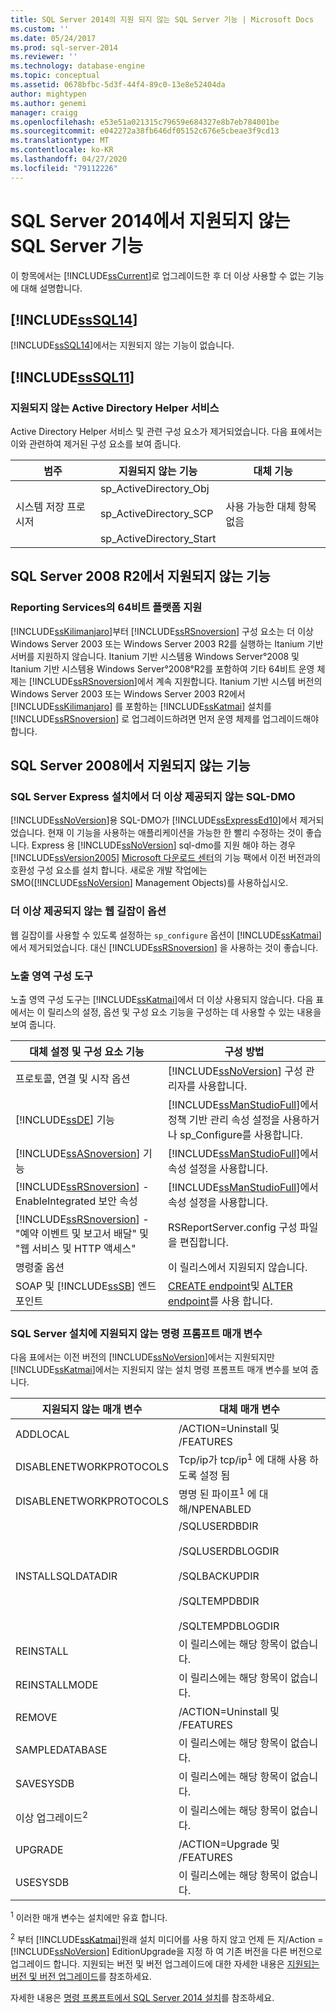 ```yaml
---
title: SQL Server 2014의 지원 되지 않는 SQL Server 기능 | Microsoft Docs
ms.custom: ''
ms.date: 05/24/2017
ms.prod: sql-server-2014
ms.reviewer: ''
ms.technology: database-engine
ms.topic: conceptual
ms.assetid: 0678bfbc-5d3f-44f4-89c0-13e8e52404da
author: mightypen
ms.author: genemi
manager: craigg
ms.openlocfilehash: e53e51a021315c79659e684327e8b7eb784001be
ms.sourcegitcommit: e042272a38fb646df05152c676e5cbeae3f9cd13
ms.translationtype: MT
ms.contentlocale: ko-KR
ms.lasthandoff: 04/27/2020
ms.locfileid: "79112226"
---
```

# <a name="discontinued-sql-server-features-in-sql-server-2014"></a>SQL Server 2014에서 지원되지 않는 SQL Server 기능
  이 항목에서는 [!INCLUDE[ssCurrent](../includes/sscurrent-md.md)]로 업그레이드한 후 더 이상 사용할 수 없는 기능에 대해 설명합니다.  
  
## <a name="discontinued-features-in-sssql14"></a>[!INCLUDE[ssSQL14](../includes/sssql14-md.md)]  
 [!INCLUDE[ssSQL14](../includes/sssql14-md.md)]에서는 지원되지 않는 기능이 없습니다.  
  
## <a name="discontinued-features-in-sssql11"></a>[!INCLUDE[ssSQL11](../includes/sssql11-md.md)]  
  
### <a name="discontinued-active-directory-helper-service"></a>지원되지 않는 Active Directory Helper 서비스  
 Active Directory Helper 서비스 및 관련 구성 요소가 제거되었습니다. 다음 표에서는 이와 관련하여 제거된 구성 요소를 보여 줍니다.  
  
|범주|지원되지 않는 기능|대체 기능|  
|--------------|--------------------------|-----------------|  
|시스템 저장 프로시저|sp_ActiveDirectory_Obj<br /><br /> sp_ActiveDirectory_SCP<br /><br /> sp_ActiveDirectory_Start|사용 가능한 대체 항목 없음|  
  
## <a name="discontinued-features-in-sql-server-2008-r2"></a>SQL Server 2008 R2에서 지원되지 않는 기능  
  
### <a name="64-bit-platform-support-in-reporting-services"></a>Reporting Services의 64비트 플랫폼 지원  
 [!INCLUDE[ssKilimanjaro](../includes/sskilimanjaro-md.md)]부터 [!INCLUDE[ssRSnoversion](../includes/ssrsnoversion-md.md)] 구성 요소는 더 이상 Windows Server 2003 또는 Windows Server 2003 R2를 실행하는 Itanium 기반 서버를 지원하지 않습니다. Itanium 기반 시스템용 Windows Server°2008 및 Itanium 기반 시스템용 Windows Server°2008°R2를 포함하여 기타 64비트 운영 체제는 [!INCLUDE[ssRSnoversion](../includes/ssrsnoversion-md.md)]에서 계속 지원합니다. Itanium 기반 시스템 버전의 Windows Server 2003 또는 Windows Server 2003 R2에서 [!INCLUDE[ssKilimanjaro](../includes/sskilimanjaro-md.md)] 를 포함하는 [!INCLUDE[ssKatmai](../includes/sskatmai-md.md)] 설치를 [!INCLUDE[ssRSnoversion](../includes/ssrsnoversion-md.md)] 로 업그레이드하려면 먼저 운영 체제를 업그레이드해야 합니다.  
  
## <a name="discontinued-features-in-sql-server-2008"></a>SQL Server 2008에서 지원되지 않는 기능  
  
### <a name="discontinued-sql-dmo-from-sql-server-express-installation"></a>SQL Server Express 설치에서 더 이상 제공되지 않는 SQL-DMO  
 [!INCLUDE[ssNoVersion](../includes/ssnoversion-md.md)]용 SQL-DMO가 [!INCLUDE[ssExpressEd10](../includes/ssexpressed10-md.md)]에서 제거되었습니다. 현재 이 기능을 사용하는 애플리케이션을 가능한 한 빨리 수정하는 것이 좋습니다. Express 용 [!INCLUDE[ssNoVersion](../includes/ssnoversion-md.md)] sql-dmo를 지원 해야 하는 경우 [!INCLUDE[ssVersion2005](../includes/ssversion2005-md.md)] [Microsoft 다운로드 센터](https://www.microsoft.com/download/)의 기능 팩에서 이전 버전과의 호환성 구성 요소를 설치 합니다. 새로운 개발 작업에는 SMO([!INCLUDE[ssNoVersion](../includes/ssnoversion-md.md)] Management Objects)를 사용하십시오.  
  
### <a name="discontinued-option-for-web-assistant"></a>더 이상 제공되지 않는 웹 길잡이 옵션  
 웹 길잡이를 사용할 수 있도록 설정하는 `sp_configure` 옵션이 [!INCLUDE[ssKatmai](../includes/sskatmai-md.md)]에서 제거되었습니다. 대신 [!INCLUDE[ssRSnoversion](../includes/ssrsnoversion-md.md)] 을 사용하는 것이 좋습니다.  
  
### <a name="surface-area-configuration-tool"></a>노출 영역 구성 도구  
 노출 영역 구성 도구는 [!INCLUDE[ssKatmai](../includes/sskatmai-md.md)]에서 더 이상 사용되지 않습니다. 다음 표에서는 이 릴리스의 설정, 옵션 및 구성 요소 기능을 구성하는 데 사용할 수 있는 내용을 보여 줍니다.  
  
|대체 설정 및 구성 요소 기능|구성 방법|  
|-------------------------------------------------|----------------------|  
|프로토콜, 연결 및 시작 옵션|[!INCLUDE[ssNoVersion](../includes/ssnoversion-md.md)] 구성 관리자를 사용합니다.|  
|[!INCLUDE[ssDE](../includes/ssde-md.md)] 기능|[!INCLUDE[ssManStudioFull](../includes/ssmanstudiofull-md.md)]에서 정책 기반 관리 속성 설정을 사용하거나 sp_Configure를 사용합니다.|  
|[!INCLUDE[ssASnoversion](../includes/ssasnoversion-md.md)] 기능|[!INCLUDE[ssManStudioFull](../includes/ssmanstudiofull-md.md)]에서 속성 설정을 사용합니다.|  
|[!INCLUDE[ssRSnoversion](../includes/ssrsnoversion-md.md)] - EnableIntegrated 보안 속성|[!INCLUDE[ssManStudioFull](../includes/ssmanstudiofull-md.md)]에서 속성 설정을 사용합니다.|  
|[!INCLUDE[ssRSnoversion](../includes/ssrsnoversion-md.md)] - "예약 이벤트 및 보고서 배달" 및 "웹 서비스 및 HTTP 액세스"|RSReportServer.config 구성 파일을 편집합니다.|  
|명령줄 옵션|이 릴리스에서 지원되지 않습니다.|  
|SOAP 및 [!INCLUDE[ssSB](../includes/sssb-md.md)] 엔드포인트|[CREATE endpoint](/sql/t-sql/statements/create-endpoint-transact-sql)및 [ALTER endpoint](/sql/t-sql/statements/alter-endpoint-transact-sql)를 사용 합니다.|  
  
### <a name="discontinued-command-prompt-parameters-for-sql-server-setup"></a>SQL Server 설치에 지원되지 않는 명령 프롬프트 매개 변수  
 다음 표에서는 이전 버전의 [!INCLUDE[ssNoVersion](../includes/ssnoversion-md.md)]에서는 지원되지만 [!INCLUDE[ssKatmai](../includes/sskatmai-md.md)]에서는 지원되지 않는 설치 명령 프롬프트 매개 변수를 보여 줍니다.  
  
|지원되지 않는 매개 변수|대체 매개 변수|  
|----------------------------|---------------------------|  
|ADDLOCAL|/ACTION=Uninstall 및 /FEATURES|  
|DISABLENETWORKPROTOCOLS|Tcp/ip가 tcp/ip<sup>1</sup> 에 대해 사용 하도록 설정 됨|  
|DISABLENETWORKPROTOCOLS|명명 된 파이프<sup>1</sup> 에 대해/NPENABLED|  
|INSTALLSQLDATADIR|/SQLUSERDBDIR<br /><br /> /SQLUSERDBLOGDIR<br /><br /> /SQLBACKUPDIR<br /><br /> /SQLTEMPDBDIR<br /><br /> /SQLTEMPDBLOGDIR|  
|REINSTALL|이 릴리스에는 해당 항목이 없습니다.|  
|REINSTALLMODE|이 릴리스에는 해당 항목이 없습니다.|  
|REMOVE|/ACTION=Uninstall 및 /FEATURES|  
|SAMPLEDATABASE|이 릴리스에는 해당 항목이 없습니다.|  
|SAVESYSDB|이 릴리스에는 해당 항목이 없습니다.|  
|이상 업그레이드<sup>2</sup>|이 릴리스에는 해당 항목이 없습니다.|  
|UPGRADE|/ACTION=Upgrade 및 /FEATURES|  
|USESYSDB|이 릴리스에는 해당 항목이 없습니다.|  
  
 <sup>1</sup> 이러한 매개 변수는 설치에만 유효 합니다.  
  
 <sup>2</sup> 부터 [!INCLUDE[ssKatmai](../includes/sskatmai-md.md)]원래 설치 미디어를 사용 하지 않고 언제 든 지/Action = [!INCLUDE[ssNoVersion](../includes/ssnoversion-md.md)] EditionUpgrade을 지정 하 여 기존 버전을 다른 버전으로 업그레이드 합니다. 지원되는 버전 및 버전 업그레이드에 대한 자세한 내용은 [지원되는 버전 및 버전 업그레이드](../database-engine/install-windows/supported-version-and-edition-upgrades.md)를 참조하세요.  
  
 자세한 내용은 [명령 프롬프트에서 SQL Server 2014 설치](../database-engine/install-windows/install-sql-server-from-the-command-prompt.md)를 참조하세요.  
  
  
